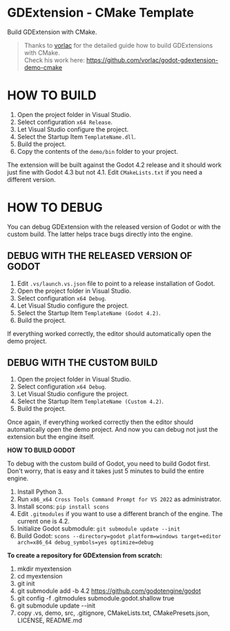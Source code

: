 # GDExtension - CMake Template
Build GDExtension with CMake.

> Thanks to [vorlac](https://github.com/vorlac) for the detailed guide how to build GDExtensions with CMake.  
> Check his work here: https://github.com/vorlac/godot-gdextension-demo-cmake

# HOW TO BUILD

1. Open the project folder in Visual Studio.
2. Select configuration `x64 Release`.
3. Let Visual Studio configure the project.
4. Select the Startup Item `TemplateName.dll`.
5. Build the project.
6. Copy the contents of the `demo/bin` folder to your project.

The extension will be built against the Godot 4.2 release and it should work just fine with Godot 4.3 but not 4.1. Edit `CMakeLists.txt` if you need a different version.

# HOW TO DEBUG

You can debug GDExtension with the released version of Godot or with the custom build. The latter helps trace bugs directly into the engine.


## DEBUG WITH THE RELEASED VERSION OF GODOT

1. Edit `.vs/launch.vs.json` file to point to a release installation of Godot.
2. Open the project folder in Visual Studio.
3. Select configuration `x64 Debug`.
4. Let Visual Studio configure the project.
5. Select the Startup Item `TemplateName (Godot 4.2)`.
6. Build the project.

If everything worked correctly, the editor should automatically open the demo project.

## DEBUG WITH THE CUSTOM BUILD

1. Open the project folder in Visual Studio.
2. Select configuration `x64 Debug`.
3. Let Visual Studio configure the project.
4. Select the Startup Item `TemplateName (Custom 4.2)`.
5. Build the project.

Once again, if everything worked correctly then the editor should automatically open the demo project. And now you can debug not just the extension but the engine itself.

**HOW TO BUILD GODOT**

To debug with the custom build of Godot, you need to build Godot first. Don't worry, that is easy and it takes just 5 minutes to build the entire engine.

1. Install Python 3.
2. Run `x86_x64 Cross Tools Command Prompt for VS 2022` as administrator.
2. Install scons: `pip install scons`
3. Edit `.gitmodules` if you want to use a different branch of the engine. The current one is 4.2.
3. Initialize Godot submodule: `git submodule update --init`
4. Build Godot: `scons --directory=godot platform=windows target=editor arch=x86_64 debug_symbols=yes optimize=debug`


**To create a repository for GDExtension from scratch:**

1. mkdir myextension
2. cd myextension
3. git init
4. git submodule add -b 4.2 https://github.com/godotengine/godot
5. git config -f .gitmodules submodule.godot.shallow true
6. git submodule update --init
7. copy .vs, demo, src, .gitignore, CMakeLists.txt, CMakePresets.json, LICENSE, README.md

